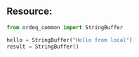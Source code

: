 ## Resource:
```python
from ordeq_common import StringBuffer

hello = StringBuffer("Hello from local")
result = StringBuffer()

```